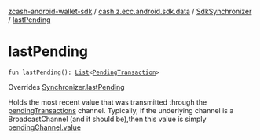 [zcash-android-wallet-sdk](../../index.md) / [cash.z.ecc.android.sdk.data](../index.md) / [SdkSynchronizer](index.md) / [lastPending](./last-pending.md)

# lastPending

`fun lastPending(): `[`List`](https://kotlinlang.org/api/latest/jvm/stdlib/kotlin.collections/-list/index.html)`<`[`PendingTransaction`](../../cash.z.ecc.android.sdk.entity/-pending-transaction/index.md)`>`

Overrides [Synchronizer.lastPending](../-synchronizer/last-pending.md)

Holds the most recent value that was transmitted through the [pendingTransactions](../-synchronizer/pending-transactions.md) channel. Typically, if the
underlying channel is a BroadcastChannel (and it should be),then this value is simply [pendingChannel.value](#)

